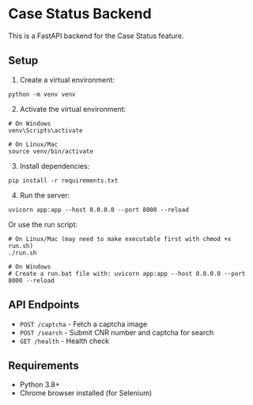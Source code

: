 # Case Status Backend

This is a FastAPI backend for the Case Status feature.

## Setup

1. Create a virtual environment:
```
python -m venv venv
```

2. Activate the virtual environment:
```
# On Windows
venv\Scripts\activate

# On Linux/Mac
source venv/bin/activate
```

3. Install dependencies:
```
pip install -r requirements.txt
```

4. Run the server:
```
uvicorn app:app --host 0.0.0.0 --port 8000 --reload
```
Or use the run script:
```
# On Linux/Mac (may need to make executable first with chmod +x run.sh)
./run.sh

# On Windows
# Create a run.bat file with: uvicorn app:app --host 0.0.0.0 --port 8000 --reload
```

## API Endpoints

- `POST /captcha` - Fetch a captcha image
- `POST /search` - Submit CNR number and captcha for search
- `GET /health` - Health check

## Requirements

- Python 3.8+
- Chrome browser installed (for Selenium) 